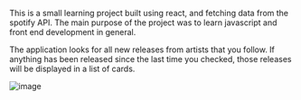 This is a small learning project built using react, and fetching data from the spotify API. 
The main purpose of the project was to learn javascript and front end development in general.

The application looks for all new releases from artists that you follow. If anything has been released since the last time you checked, those releases will be displayed in a list of cards.


![image](https://github.com/SebastianFroger/spotify-app/assets/43187719/b95c71d9-35cd-43af-9316-f8db6004c350)

